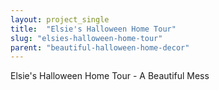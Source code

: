 ```yaml
---
layout: project_single
title:  "Elsie's Halloween Home Tour"
slug: "elsies-halloween-home-tour"
parent: "beautiful-halloween-home-decor"
---
```

Elsie's Halloween Home Tour - A Beautiful Mess